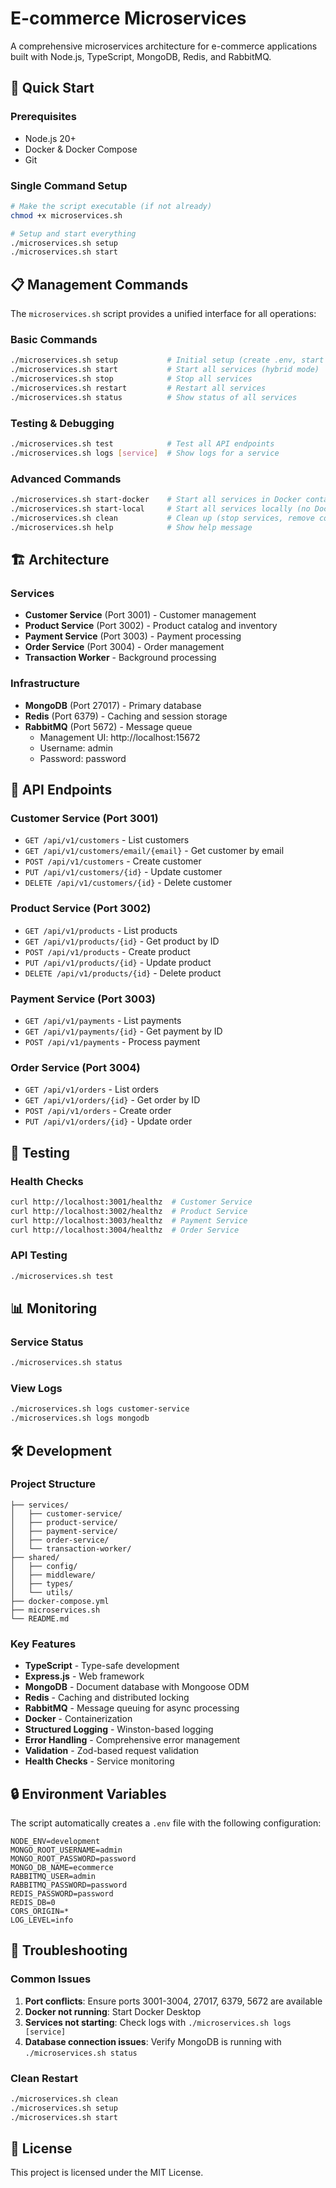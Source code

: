 # E-commerce Microservices

A comprehensive microservices architecture for e-commerce applications built with Node.js, TypeScript, MongoDB, Redis, and RabbitMQ.

## 🚀 Quick Start

### Prerequisites

- Node.js 20+
- Docker & Docker Compose
- Git

### Single Command Setup

```bash
# Make the script executable (if not already)
chmod +x microservices.sh

# Setup and start everything
./microservices.sh setup
./microservices.sh start
```

## 📋 Management Commands

The `microservices.sh` script provides a unified interface for all operations:

### Basic Commands

```bash
./microservices.sh setup           # Initial setup (create .env, start infrastructure)
./microservices.sh start           # Start all services (hybrid mode)
./microservices.sh stop            # Stop all services
./microservices.sh restart         # Restart all services
./microservices.sh status          # Show status of all services
```

### Testing & Debugging

```bash
./microservices.sh test            # Test all API endpoints
./microservices.sh logs [service]  # Show logs for a service
```

### Advanced Commands

```bash
./microservices.sh start-docker    # Start all services in Docker containers
./microservices.sh start-local     # Start all services locally (no Docker)
./microservices.sh clean           # Clean up (stop services, remove containers)
./microservices.sh help            # Show help message
```

## 🏗️ Architecture

### Services

- **Customer Service** (Port 3001) - Customer management
- **Product Service** (Port 3002) - Product catalog and inventory
- **Payment Service** (Port 3003) - Payment processing
- **Order Service** (Port 3004) - Order management
- **Transaction Worker** - Background processing

### Infrastructure

- **MongoDB** (Port 27017) - Primary database
- **Redis** (Port 6379) - Caching and session storage
- **RabbitMQ** (Port 5672) - Message queue
  - Management UI: http://localhost:15672
  - Username: admin
  - Password: password

## 🔧 API Endpoints

### Customer Service (Port 3001)

- `GET /api/v1/customers` - List customers
- `GET /api/v1/customers/email/{email}` - Get customer by email
- `POST /api/v1/customers` - Create customer
- `PUT /api/v1/customers/{id}` - Update customer
- `DELETE /api/v1/customers/{id}` - Delete customer

### Product Service (Port 3002)

- `GET /api/v1/products` - List products
- `GET /api/v1/products/{id}` - Get product by ID
- `POST /api/v1/products` - Create product
- `PUT /api/v1/products/{id}` - Update product
- `DELETE /api/v1/products/{id}` - Delete product

### Payment Service (Port 3003)

- `GET /api/v1/payments` - List payments
- `GET /api/v1/payments/{id}` - Get payment by ID
- `POST /api/v1/payments` - Process payment

### Order Service (Port 3004)

- `GET /api/v1/orders` - List orders
- `GET /api/v1/orders/{id}` - Get order by ID
- `POST /api/v1/orders` - Create order
- `PUT /api/v1/orders/{id}` - Update order

## 🧪 Testing

### Health Checks

```bash
curl http://localhost:3001/healthz  # Customer Service
curl http://localhost:3002/healthz  # Product Service
curl http://localhost:3003/healthz  # Payment Service
curl http://localhost:3004/healthz  # Order Service
```

### API Testing

```bash
./microservices.sh test
```

## 📊 Monitoring

### Service Status

```bash
./microservices.sh status
```

### View Logs

```bash
./microservices.sh logs customer-service
./microservices.sh logs mongodb
```

## 🛠️ Development

### Project Structure

```
├── services/
│   ├── customer-service/
│   ├── product-service/
│   ├── payment-service/
│   ├── order-service/
│   └── transaction-worker/
├── shared/
│   ├── config/
│   ├── middleware/
│   ├── types/
│   └── utils/
├── docker-compose.yml
├── microservices.sh
└── README.md
```

### Key Features

- **TypeScript** - Type-safe development
- **Express.js** - Web framework
- **MongoDB** - Document database with Mongoose ODM
- **Redis** - Caching and distributed locking
- **RabbitMQ** - Message queuing for async processing
- **Docker** - Containerization
- **Structured Logging** - Winston-based logging
- **Error Handling** - Comprehensive error management
- **Validation** - Zod-based request validation
- **Health Checks** - Service monitoring

## 🔒 Environment Variables

The script automatically creates a `.env` file with the following configuration:

```env
NODE_ENV=development
MONGO_ROOT_USERNAME=admin
MONGO_ROOT_PASSWORD=password
MONGO_DB_NAME=ecommerce
RABBITMQ_USER=admin
RABBITMQ_PASSWORD=password
REDIS_PASSWORD=password
REDIS_DB=0
CORS_ORIGIN=*
LOG_LEVEL=info
```

## 🚨 Troubleshooting

### Common Issues

1. **Port conflicts**: Ensure ports 3001-3004, 27017, 6379, 5672 are available
2. **Docker not running**: Start Docker Desktop
3. **Services not starting**: Check logs with `./microservices.sh logs [service]`
4. **Database connection issues**: Verify MongoDB is running with `./microservices.sh status`

### Clean Restart

```bash
./microservices.sh clean
./microservices.sh setup
./microservices.sh start
```

## 📝 License

This project is licensed under the MIT License.
